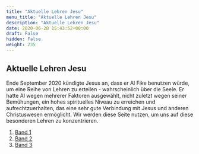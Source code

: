 ```yaml
---
title: "Aktuelle Lehren Jesu"
menu_title: "Aktuelle Lehren Jesu"
description: "Aktuelle Lehren Jesu"
date: 2020-06-28 15:43:52+00:00
draft: False
hidden: False
weight: 235
---
```

## Aktuelle Lehren Jesu

Ende September 2020 kündigte Jesus an, dass er Al Fike benutzen würde, um eine Reihe von Lehren zu erteilen - wahrscheinlich über die Seele. Er hatte Al wegen mehrerer Faktoren ausgewählt, nicht zuletzt wegen seiner Bemühungen, ein hohes spirituelles Niveau zu erreichen und aufrechtzuerhalten, das eine sehr gute Verbindung mit Jesus und anderen Christuswesen ermöglicht. Wir werden diese Seite nutzen, um uns auf diese besonderen Lehren zu konzentrieren.  

1. [Band 1](/jesus-von-nazareth-botschaften/aktuelle-lehren-jesu-band-1/)
2. [Band 2](/jesus-von-nazareth-botschaften/aktuelle-lehren-jesu-band-2/)
3. [Band 3](/jesus-von-nazareth-botschaften/aktuelle-lehren-jesu-band-3/)
